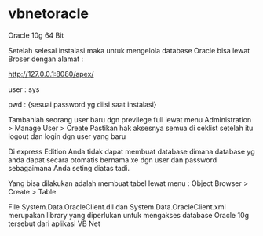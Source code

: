 # vbnetoracle
Oracle 10g 64 Bit

Setelah selesai instalasi maka untuk mengelola database Oracle bisa lewat Broser dengan alamat :

http://127.0.0.1:8080/apex/


user : sys

pwd : {sesuai password yg diisi saat instalasi}

Tambahlah seorang user baru dgn previlege full lewat menu
Administration > Manage User > Create
Pastikan hak aksesnya semua di ceklist
setelah itu logout dan login dgn user yang baru

Di express Edition Anda tidak dapat membuat database dimana database yg anda dapat
secara otomatis bernama xe dgn user dan password sebagaimana Anda seting diatas tadi.

Yang bisa dilakukan adalah membuat tabel lewat menu :
Object Browser > Create > Table

File System.Data.OracleClient.dll dan System.Data.OracleClient.xml merupakan library yang diperlukan untuk mengakses database Oracle 10g tersebut dari aplikasi VB Net
